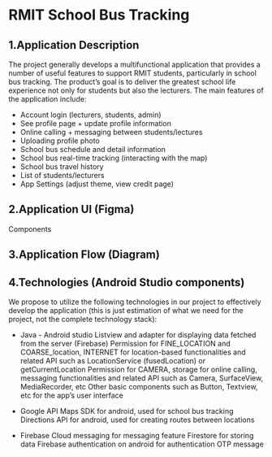 # RMIT School Bus Tracking
## 1.Application Description
The project generally develops a multifunctional application that provides a number of useful features to support RMIT students, particularly in school bus tracking. The product’s goal is to deliver the greatest school life experience not only for students but also the lecturers. The main features of the application include:

 - Account login (lecturers, students, admin)
 - See profile page + update profile information
 - Online calling + messaging between students/lectures
 - Uploading profile photo
 - School bus schedule and detail information
 - School bus real-time tracking (interacting with the map)
 - School bus travel history
 - List of students/lecturers
 - App Settings (adjust theme, view credit page)



## 2.Application UI (Figma)
Components


## 3.Application Flow (Diagram)


## 4.Technologies (Android Studio components)

We propose to utilize the following technologies in our project to effectively develop the application (this is just estimation of what we need for the project, not the complete technology stack):

- Java - Android studio
Listview and adapter for displaying data fetched from the server (Firebase)
Permission for FINE_LOCATION and COARSE_location, INTERNET for location-based functionalities and related API such as LocationService (fusedLocation) or getCurrentLocation 
Permission for CAMERA, storage for online calling, messaging functionalities and related API such as Camera, SurfaceView, MediaRecorder, etc
Other basic components such as Button, Textview, etc for the app’s user interface

- Google API
Maps SDK for android, used for school bus tracking
Directions API for android, used for creating routes between locations

- Firebase
Cloud messaging for messaging feature
Firestore for storing data
Firebase authentication on android for authentication
OTP message


